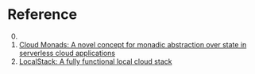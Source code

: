# Reference

0. []()
0. [Cloud Monads: A novel concept for monadic abstraction over state in serverless cloud applications](https://repository.tudelft.nl/islandora/object/uuid%3Ac17705c5-a92c-4a91-955a-51b3b6ed450c)
0. [LocalStack: A fully functional local cloud stack](https://localstack.cloud/)

